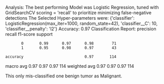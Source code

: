 Analysis: The best performing Model was Logistic Regression, tuned with GridSearchCV scoring = 'recall' to prioritize minimizing false-negative detections The Selected Hyper-parameters were: {'classifier': LogisticRegression(max_iter=1000, random_state=42), 'classifier__C': 10, 'classifier__penalty': 'l2'}
Accuracy: 0.97
Classification Report:
              precision    recall  f1-score   support

           0       0.99      0.97      0.98        71
           1       0.95      0.98      0.97        43

    accuracy                           0.97       114
   macro avg       0.97      0.97      0.97       114
weighted avg       0.97      0.97      0.97       114

This only mis-classified one benign tumor as Malignant. 



